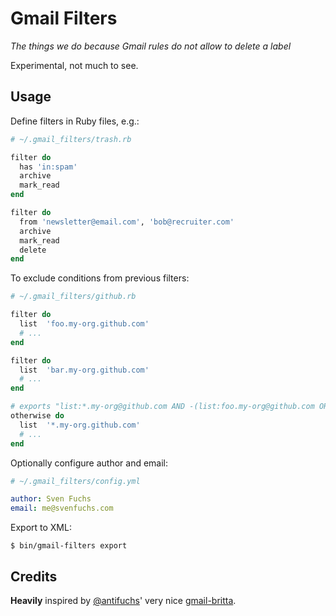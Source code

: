 # Gmail Filters

*The things we do because Gmail rules do not allow to delete a label*

Experimental, not much to see.

## Usage

Define filters in Ruby files, e.g.:

```ruby
# ~/.gmail_filters/trash.rb

filter do
  has 'in:spam'
  archive
  mark_read
end

filter do
  from 'newsletter@email.com', 'bob@recruiter.com'
  archive
  mark_read
  delete
end
```

To exclude conditions from previous filters:

```ruby
# ~/.gmail_filters/github.rb

filter do
  list  'foo.my-org.github.com'
  # ...
end

filter do
  list  'bar.my-org.github.com'
  # ...
end

# exports "list:*.my-org@github.com AND -(list:foo.my-org@github.com OR list:bar.my-org.github.com)
otherwise do
  list  '*.my-org.github.com'
  # ...
end
```

Optionally configure author and email:

```yaml
# ~/.gmail_filters/config.yml

author: Sven Fuchs
email: me@svenfuchs.com
```

Export to XML:

```
$ bin/gmail-filters export
```

## Credits

**Heavily** inspired by [@antifuchs](https://github.com/antifuchs)' very nice [gmail-britta](https://github.com/antifuchs/gmail-britta).


